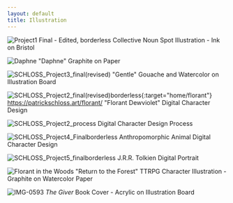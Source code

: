 ```yaml
---
layout: default
title: Illustration
---
```

![Project1 Final - Edited, borderless](https://github.com/patchschloss/patchschloss.github.io/assets/14957489/4ce8b641-a8dd-4afa-b76d-dbdb0fbae966)
Collective Noun Spot Illustration - Ink on Bristol

![Daphne](https://github.com/patchschloss/patchschloss.github.io/assets/14957489/a2816f5e-6e93-44f9-83bc-c51b747c8f9f)
"Daphne" Graphite on Paper

![SCHLOSS_Project3_final(revised)](https://github.com/patchschloss/patchschloss.github.io/assets/14957489/6a1d9b72-aca1-4a00-a9ad-0739908de143)
"Gentle" Gouache and Watercolor on Illustration Board

![SCHLOSS_Project2_final(revised)borderless](https://github.com/patchschloss/patchschloss.github.io/assets/14957489/08bdc07f-0c3d-4ff6-99a5-4e64d375d39f){:target="home/florant"}
https://patrickschloss.art/florant/
"Florant Dewviolet" Digital Character Design

![SCHLOSS_Project2_process](https://github.com/patchschloss/patchschloss.github.io/assets/14957489/8b86faf1-c320-4ad9-ba21-007c08126bf8)
Digital Character Design Process

![SCHLOSS_Project4_Finalborderless](https://github.com/patchschloss/patchschloss.github.io/assets/14957489/f72455be-e905-4c2d-b22f-38d7192d0b10)
Anthropomorphic Animal Digital Character Design

![SCHLOSS_Project5_finalborderless](https://github.com/patchschloss/patchschloss.github.io/assets/14957489/494851ce-801f-4b0f-b77a-ef6147887af5)
J.R.R. Tolkien Digital Portrait

![Florant in the Woods](https://github.com/patchschloss/patchschloss.github.io/assets/14957489/7bcc9dd1-30ac-4647-aae4-a511b53a124d)
"Return to the Forest" TTRPG Character Illustration - Graphite on Watercolor Paper

![IMG-0593](https://github.com/patchschloss/patchschloss.github.io/assets/14957489/715cb146-4eb1-4834-ad88-4b51a5c86bac)
*The Giver* Book Cover - Acrylic on Illustration Board
